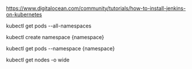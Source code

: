 ####
https://www.digitalocean.com/community/tutorials/how-to-install-jenkins-on-kubernetes

kubectl get pods --all-namespaces

kubectl create namespace {namespace}

kubectl get pods --namespace {namespace}

kubectl get nodes -o wide

